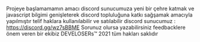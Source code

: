 Projeye başlamamamın amacı discord sunucumuza yeni bir çehre katmak ve javascript bilgimi genişleterek discord topluluğuna katkı sağşamak amacıyla yapılmıştır telif haklara kullanılabilir ve satılabilir
discord sunucumuz : https://discord.gg/wz7sBBME 
Sorunuz olursa yazabilirsiniz feedbacklere önem veren bir ekibiz DEVELOSERs™ 2021 tüm hakları saklıdır
